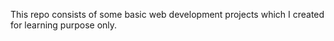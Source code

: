 This repo consists of some basic web development projects which I created for learning purpose only.
